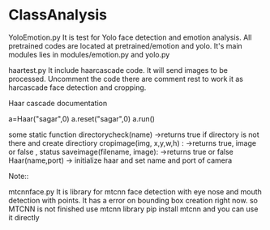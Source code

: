 # ClassAnalysis


YoloEmotion.py
It is test for Yolo face detection and emotion analysis. All pretrained codes are located at pretrained/emotion and yolo. It's main modules lies in modules/emotion.py and yolo.py

haartest.py
It include haarcascade code. It will send images to be processed. Uncomment the code there are comment rest to work it as harcascade face detection and cropping.

Haar cascade documentation

a=Haar("sagar",0)
a.reset("sagar",0)
a.run()


some static function
    directorycheck(name)            ->returns true if directory is not there and create directiory
    cropimage(img, x,y,w,h) :       ->returns true, image or false , status
    saveimage(filename, image):     ->returns true or false
    Haar(name,port)                 -> initialize haar and set name and port of camera


Note::


mtcnnface.py
It is library for mtcnn face detection with eye nose and mouth detection with points. It has a error on bounding box creation right now. so MTCNN is not finished use mtcnn library pip install mtcnn and you can use it directly

